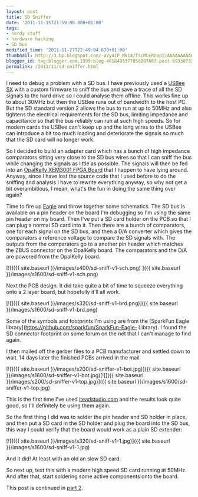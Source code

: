 ```yaml
---
layout: post
title: SD Sniffer
date: '2011-11-15T21:59:00.008+01:00'
tags:
- nerdy stuff
- hardware hacking
- SD bus
modified_time: '2011-11-27T22:49:04.670+01:00'
thumbnail: http://3.bp.blogspot.com/-aVy4IP_Mk14/TsLMLERnopI/AAAAAAAAACk/uUlIaQoWeJA/s72-c/sd-sniff-v1-sch.png
blogger_id: tag:blogger.com,1999:blog-4618495377058807667.post-6933073284981773926
permalink: /2011/11/sd-sniffer.html
---
```


I need to debug a problem with a SD bus.  I have previously used a
[USBee SX](http://www.usbee.com/sx.html) with a custom firmware to
sniff the bus and save a trace of all the SD signals to the hard drive
so I could analyse them offline.  This works fine up to about 30MHz
but then the USBee runs out of bandwidth to the host PC.  But the SD
standard version 2 allows the bus to run at up to 50MHz and also
tightens the electrical requirements for the SD bus, limiting
impedance and capacitance so that the bus reliably can run at such
high speeds.  So for modern cards the USBee can't keep up and the long
wires to the USBee can introduce a bit too much loading and
deteriorate the signals so much that the SD card will no longer work.

So I decided to build an adapter card which has a bunch of high
impedance comparators sitting very close to the SD bus wires so that I
can sniff the bus while changing the signals as little as possible.
The signals will then be fed into an [OpalKelly XEM3001 FPGA
Board](http://www.opalkelly.com/products/xem3001/) that I happen to
have lying around.  Anyway, since I have lost the source code that I
used before to do the sniffing and analysis I have to rewrite
everything anyway, so why not get a bit overambitious, I mean, what's
the fun in doing the same thing over again?

Time to fire up [Eagle](http://www.cadsoftusa.com/) and throw together
some schematics.  The SD bus is available on a pin header on the board
I'm debugging so I'm using the same pin header on my board.  Then I've
put a SD card holder on the PCB so that I can plug a normal SD card
into it.  Then there are a bunch of comparators, one for each signal
on the SD bus, and then a D/A converter which gives the comparators a
reference voltage to compare the SD signals with.  The outputs from
the comparators go to a another pin header which matches the ZBUS
connector on the OpalKelly board.  The comparators and the D/A are
powered from the OpalKelly board.

[![]({{ site.baseurl }}/images/s400/sd-sniff-v1-sch.png) ]({{ site.baseurl }}/images/s1600/sd-sniff-v1-sch.png)

Next the PCB design.  It did take quite a bit of time to squeeze
everything onto a 2 layer board, but hopefully it'll all work.

[![]({{ site.baseurl }}/images/s320/sd-sniff-v1-brd.png)]({{ site.baseurl }}/images/s1600/sd-sniff-v1-brd.png)

Some of the symbols and footprints I'm using are from the [SparkFun
Eagle library](https://github.com/sparkfun/SparkFun-Eagle- Library).
I found the SD connector footprint on some forum on the net that I
can't manage to find again.

I then mailed off the gerber files to a PCB manufacturer and settled
down to wait.  14 days later the finished PCBs arrived in the mail.

[![]({{ site.baseurl }}/images/s200/sd-sniffer-v1-bot.jpg)]({{ site.baseurl }}/images/s1600/sd-sniffer-v1-bot.jpg)[![]({{ site.baseurl }}/images/s200/sd-sniffer-v1-top.jpg)]({{ site.baseurl }}/images/s1600/sd-sniffer-v1-top.jpg)

This is the first time I've used
[iteadstudio.com](http://iteadstudio.com/) and the results look quite
good, so I'll definitely be using them again.

So the first thing I did was to solder the pin header and SD holder in
place, and then put a SD card in the SD holder and plug the board into
the SD bus, this way I could verify that the board would work as a
plain SD extender:

[![]({{ site.baseurl }}/images/s320/sd-sniff-v1-1.jpg)]({{ site.baseurl }}/images/s1600/sd-sniff-v1-1.jpg)

And it did!  At least with an old an slow SD card.

So next up, test this with a modern high speed SD card running at
50MHz.  And after that, start soldering some active components onto
the board.

This post is continued in [part 2](http://blog.weinigel.se/2011/11/sd-sniffer-part-2.html).

